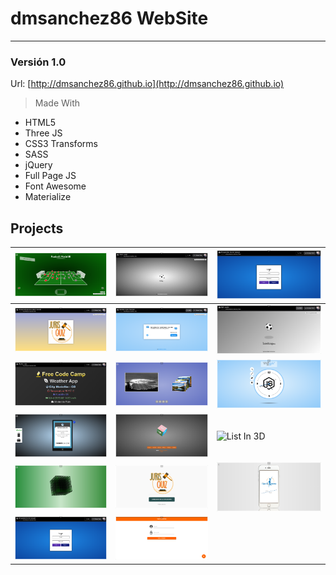 # dmsanchez86 WebSite
***

### Versión 1.0

Url: [http://dmsanchez86.github.io](http://dmsanchez86.github.io)

> Made With

* HTML5
* Three JS
* CSS3 Transforms
* SASS
* jQuery
* Full Page JS 
* Font Awesome
* Materialize


## Projects

| ![Football Field 3D](./screens/projects/footballField.png) | ![Atom Loader](./screens/projects/atomLoader.png) | ![Form Perspective 3D](./screens/projects/formPerspective.png) |
|---|---|---|
| ![Animation Juris Quiz](./screens/projects/jurisquizAnimation.png) | ![Quotes Machine](./screens/projects/quotesMAchine.png) | ![Ball Loader](./screens/projects/ballLoader.png) |
| ![Weather App](./screens/projects/weatherApp.png) | ![Perspective Slider](./screens/projects/sliderPerspective.png) | ![Interactive Clock](./screens/projects/interactiveClock.png) |
| ![Cellphone 3D](./screens/projects/cellphone3D.png) | ![Cube 3D](./screens/projects/cube3D.png) | ![List In 3D](./screens/projects/+list3D.png) |
| ![Geometry Cube 3D](./screens/projects/cubeWireframe.png) | ![Juris Quiz Web](./screens/projects/jurisquizWeb.png) | ![Arthritis Web](./screens/projects/arthritisWeb.png) |
| ![Form Perspective 3D](./screens/projects/formPerspective.png) | ![Angular Template](./screens/projects/angularTemplate.png) |   |